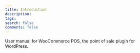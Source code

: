 ```yaml
---
title: Introduction
description:  
tags: 
search: false
comments: false
---
```


User manual for WooCommerce POS, the point of sale plugin for WordPress.